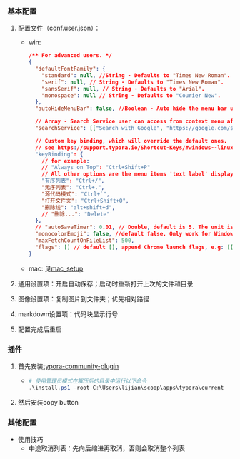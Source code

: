 ### 基本配置

1. 配置文件（conf.user.json）：

   - win: 

     ```json
     /** For advanced users. */
     {
       "defaultFontFamily": {
         "standard": null, //String - Defaults to "Times New Roman".
         "serif": null, // String - Defaults to "Times New Roman".
         "sansSerif": null, // String - Defaults to "Arial".
         "monospace": null // String - Defaults to "Courier New".
       },
       "autoHideMenuBar": false, //Boolean - Auto hide the menu bar unless the `Alt` key is pressed. Default is false.
     
       // Array - Search Service user can access from context menu after a range of text is selected. Each item is formatted as [caption, url]
       "searchService": [["Search with Google", "https://google.com/search?q=%s"]],
     
       // Custom key binding, which will override the default ones.
       // see https://support.typora.io/Shortcut-Keys/#windows--linux for detail
       "keyBinding": {
         // for example:
         // "Always on Top": "Ctrl+Shift+P"
         // All other options are the menu items 'text label' displayed from each typora menu
         "有序列表": "Ctrl+/",
         "无序列表": "Ctrl+.",
         "源代码模式": "Ctrl+`",
         "打开文件夹": "Ctrl+Shift+O",
         "删除线": "alt+shift+d",
         // "删除...": "Delete"
       },
       // "autoSaveTimer": 0.01, // Double, default is 5. The unit is "minute"
       "monocolorEmoji": false, //default false. Only work for Windows
       "maxFetchCountOnFileList": 500,
       "flags": [] // default [], append Chrome launch flags, e.g: [["disable-gpu"], ["host-rules", "MAP * 127.0.0.1"]]
     }
     ```
   
   - mac: 见[mac_setup](../mac/setup.md)


2. 通用设置项：开启自动保存；启动时重新打开上次的文件和目录
3. 图像设置项：复制图片到文件夹；优先相对路径
4. markdown设置项：代码块显示行号

5. 配置完成后重启

### 插件

1. 首先安装[typora-community-plugin](https://github.com/typora-community-plugin/typora-community-plugin)

   - ```powershell
     # 使用管理员模式在解压后的目录中运行以下命令
     .\install.ps1 -root C:\Users\lijian\scoop\apps\typora\current
     ```

2. 然后安装copy button

### 其他配置


- 使用技巧
   - 中途取消列表：先向后缩进再取消，否则会取消整个列表


